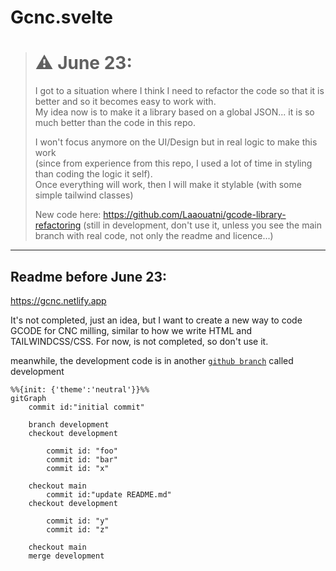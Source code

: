 # Gcnc.svelte

> # ⚠️ June 23: 
> I got to a situation 
> <wbr> where I think I need to refactor the code 
> <wbr> so that it is better 
> <wbr> and so it becomes easy to work with. 
> <br> My idea now is to make it a library based on a global JSON... 
> <wbr> it is so much better than the code in this repo.
> 
> I won't focus anymore on the UI/Design 
> <wbr> but in real logic to make this work 
> <br> (since from experience from this repo, 
> <wbr> I used a lot of time in styling than coding the logic it self).
> <br> Once everything will work, then I will make it stylable (with some simple tailwind classes)
>
> New code here: 
> <wbr> https://github.com/Laaouatni/gcode-library-refactoring 
> <wbr> (still in development, 
> <wbr> don't use it, 
> <wbr> unless you see the main branch with real code, 
> <wbr> not only the readme and licence...)

---------

## Readme before June 23:

https://gcnc.netlify.app

It's not completed, just an idea, but I want to create a new way to code GCODE for CNC milling, similar to how we write HTML and TAILWINDCSS/CSS. For now, is not completed, so don't use it.

meanwhile, the development code is in another [`github branch`](https://github.com/Laaouatni/Gcnc.svelte/tree/development) called development

```mermaid
%%{init: {'theme':'neutral'}}%%
gitGraph
    commit id:"initial commit"
    
    branch development
    checkout development

        commit id: "foo"
        commit id: "bar"
        commit id: "x"
    
    checkout main
        commit id:"update README.md"
    checkout development

        commit id: "y"
        commit id: "z"

    checkout main
    merge development
```
